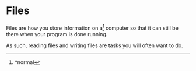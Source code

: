 # Files

Files are how you store information
on a[^normal] computer so that it can still be there when your program
is done running.

As such, reading files and writing files are tasks you will often want to do.

[^normal]: *normal